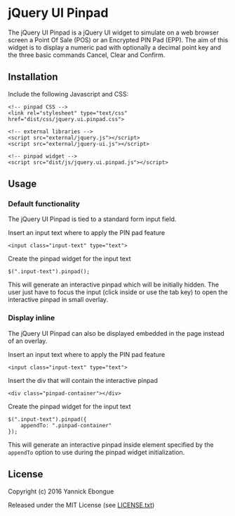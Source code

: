 # jQuery UI Pinpad

The jQuery UI Pinpad is a jQuery UI widget to simulate on a web browser screen a Point Of Sale (POS) or an Encrypted PIN Pad (EPP). The aim of this widget is to display a numeric pad with optionally a decimal point key and the three basic commands Cancel, Clear and Confirm.

## Installation

Include the following Javascript and CSS:

    <!-- pinpad CSS -->
    <link rel="stylesheet" type="text/css" href="dist/css/jquery.ui.pinpad.css">

    <!-- external libraries -->
    <script src="external/jquery.js"></script>
    <script src="external/jquery-ui.js"></script>

    <!-- pinpad widget -->
    <script src="dist/js/jquery.ui.pinpad.js"></script>

## Usage

### Default functionality

The jQuery UI Pinpad is tied to a standard form input field.

Insert an input text where to apply the PIN pad feature

    <input class="input-text" type="text">

Create the pinpad widget for the input text

    $(".input-text").pinpad();

This will generate an interactive pinpad which will be initially hidden. The user just have to focus the input (click inside or use the tab key) to open the interactive pinpad in small overlay.

### Display inline

The jQuery UI Pinpad can also be displayed embedded in the page instead of an overlay.

Insert an input text where to apply the PIN pad feature

    <input class="input-text" type="text">

Insert the div that will contain the interactive pinpad

    <div class="pinpad-container"></div>

Create the pinpad widget for the input text

    $(".input-text").pinpad({
        appendTo: ".pinpad-container"
    });

This will generate an interactive pinpad inside element specified by the `appendTo` option to use during the pinpad widget initialization.

## License

Copyright (c) 2016 Yannick Ebongue

Released under the MIT License (see [LICENSE.txt](LICENSE.txt))

